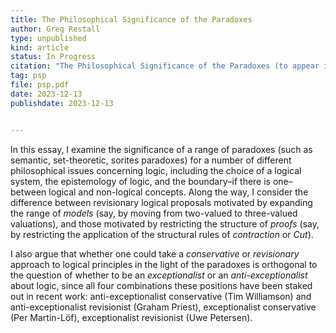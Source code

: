 ```yaml
---
title: The Philosophical Significance of the Paradoxes
author: Greg Restall
type: unpublished
kind: article
status: In Progress
citation: "The Philosophical Significance of the Paradoxes (to appear in the <em>Oxford Handbook of Philosophical Logic</em>)"
tag: psp
file: psp.pdf
date: 2023-12-13
publishdate: 2023-12-13


---
```

In this essay, I examine the significance of a range of paradoxes (such as
semantic, set-theoretic, sorites paradoxes) for a number of different philosophical
issues concerning logic, including the choice of a logical system, the epistemology
of logic, and the boundary–if there is one–between logical and non-logical concepts. Along the way, I consider the difference between revisionary logical proposals motivated by expanding the range of *models* (say, by moving from two-valued to three-valued valuations), and those motivated by restricting the structure of *proofs* (say, by restricting the application of the structural rules of *contraction* or *Cut*). 

I also argue that whether one could take a  *conservative* or *revisionary* approach to logical principles in the light of the paradoxes is orthogonal to the question of whether to be an *exceptionalist* or an *anti-exceptionalist* about logic, since all four combinations these positions have been staked out in recent work: anti-exceptionalist conservative (Tim Williamson) and anti-exceptionalist revisionist (Graham Priest), exceptionalist conservative (Per Martin-Löf), exceptionalist revisionist (Uwe Petersen).  
